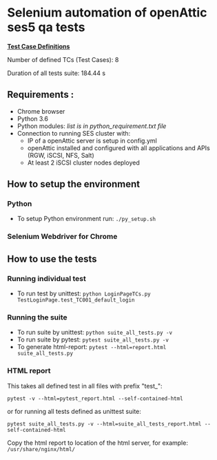 # Selenium automation of openAttic ses5 qa tests 

[**Test Case Definitions**](https://github.com/markostanojlovic/ses5_oa_qa/wiki/Test-Case-Definitions)

Number of defined TCs (Test Cases): 8

Duration of all tests suite: 184.44 s

## Requirements :

- Chrome browser 
- Python 3.6
- Python modules: *list is in python_requirement.txt file*
- Connection to running SES cluster with:
  - IP of a openAttic server is setup in config.yml
  - openAttic installed and configured with all applications and APIs (RGW, iSCSI, NFS, Salt)
  - At least 2 iSCSI cluster nodes deployed 

## How to setup the environment 

### Python

- To setup Python environment run: `./py_setup.sh`

### Selenium Webdriver for Chrome 
 

## How to use the tests 

### Running individual test 

- To run test by unittest: `python LoginPageTCs.py TestLoginPage.test_TC001_default_login`

### Running the suite 

- To run suite by unittest: `python suite_all_tests.py -v`
- To run suite by pytest:   `pytest suite_all_tests.py -v`
- To generate html-report:  `pytest --html=report.html suite_all_tests.py`

### HTML report 

This takes all defined test in all files with prefix "test_":

`pytest -v --html=pytest_report.html --self-contained-html`

or for running all tests defined as unittest suite:

`pytest suite_all_tests.py -v --html=suite_all_tests_report.html --self-contained-html`

Copy the html report to location of the html server, for example: `/usr/share/nginx/html/`
